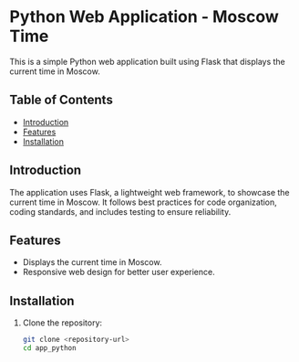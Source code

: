 # Python Web Application - Moscow Time

This is a simple Python web application built using Flask that displays the current time in Moscow.

## Table of Contents
- [Introduction](#introduction)
- [Features](#features)
- [Installation](#installation)

## Introduction

The application uses Flask, a lightweight web framework, to showcase the current time in Moscow. It follows best practices for code organization, coding standards, and includes testing to ensure reliability.

## Features

- Displays the current time in Moscow.
- Responsive web design for better user experience.

## Installation

1. Clone the repository:

   ```bash
   git clone <repository-url>
   cd app_python
